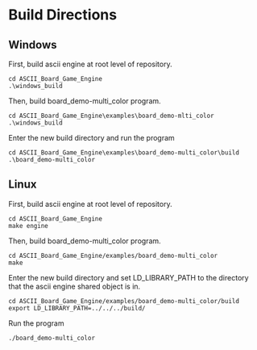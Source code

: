 # Build Directions

## Windows

First, build ascii engine at root level of repository.
```
cd ASCII_Board_Game_Engine
.\windows_build
```

Then, build board_demo-multi_color program.
```
cd ASCII_Board_Game_Engine\examples\board_demo-mlti_color
.\windows_build
```

Enter the new build directory and run the program
```
cd ASCII_Board_Game_Engine\examples\board_demo-multi_color\build
.\board_demo-multi_color
```

## Linux

First, build ascii engine at root level of repository.
```
cd ASCII_Board_Game_Engine
make engine
```

Then, build board_demo-multi_color program.
```
cd ASCII_Board_Game_Engine/examples/board_demo-multi_color
make
```

Enter the new build directory and set LD_LIBRARY_PATH to the directory that the ascii engine shared object is in.
```
cd ASCII_Board_Game_Engine/examples/board_demo-multi_color/build
export LD_LIBRARY_PATH=../../../build/
```

Run the program
```
./board_demo-multi_color
```